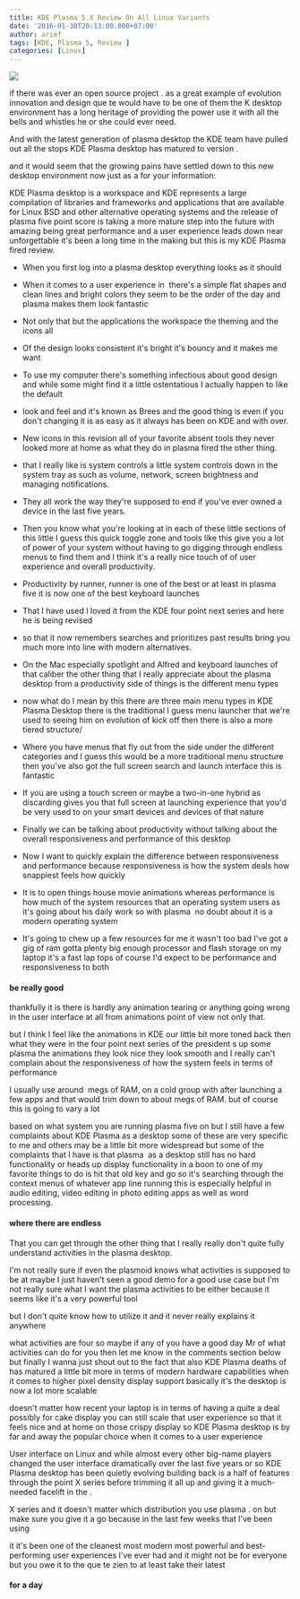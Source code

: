 ```yaml
---
title: KDE Plasma 5.X Review On All Linux Variants
date: '2016-01-30T20:13:00.000+07:00'
author: arief
tags: [KDE, Plasma 5, Review ]
categories: [Linux]
---
```


![](http://1.bp.blogspot.com/-tdp2GJXybHM/VqysyACZNjI/AAAAAAAAC7E/440iln80lek/s1600/Screenshot_20160130_192207.png)

if there was ever an open source project . as a great example of evolution innovation and design que te would have to be one of them the K desktop environment has a long heritage of providing the power use it with all the bells and whistles he or she could ever need.

And with the latest generation of plasma desktop the KDE team have pulled out all the stops KDE Plasma desktop has matured to version .  

and it would seem that the growing pains have settled down to this new desktop environment now just as a for your information:  

KDE Plasma desktop is a workspace and KDE represents a large compilation of libraries and frameworks and applications that are available for Linux BSD and other alternative operating systems and the release of plasma five point score is taking a more mature step into the future with amazing being great performance and a user experience leads down near unforgettable it's been a long time in the making but this is my KDE Plasma fired review.

* When you first log into a plasma desktop everything looks as it should

* When it comes to a user experience in  there's a simple flat shapes and clean lines and bright colors they seem to be the order of the day and plasma makes them look fantastic

* Not only that but the applications the workspace the theming and the icons all

* Of the design looks consistent it's bright it's bouncy and it makes me want

* To use my computer there's something infectious about good design and while some might find it a little ostentatious I actually happen to like the default

* look and feel and it's known as Brees and the good thing is even if you don't changing it is as easy as it always has been on KDE and with over.

* New icons in this revision all of your favorite absent tools they never looked more at home as what they do in plasma fired the other thing.

* that I really like is system controls a little system controls down in the system tray as such as volume, network, screen brightness and managing notifications.

* They all work the way they're supposed to end if you've ever owned a device in the last five years.

* Then you know what you're looking at in each of these little sections of this little I guess this quick toggle zone and tools like this give you a lot of power of your system without having to go digging through endless menus to find them and I think it's a really nice touch of of user experience and overall productivity. 

* Productivity by runner, runner is one of the best or at least in plasma five it is now one of the best keyboard launches

* That I have used I loved it from the KDE four point next series and here he is being revised

* so that it now remembers searches and prioritizes past results bring you much more into line with modern alternatives. 

* On the Mac especially spotlight and Alfred and keyboard launches of that caliber the other thing that I really appreciate about the plasma desktop from a productivity side of things is the different menu types

* now what do I mean by this there are three main menu types in KDE Plasma Desktop there is the traditional I guess menu launcher that we're used to seeing him on evolution of kick off then there is also a more tiered structure/

* Where you have menus that fly out from the side under the different categories and I guess this would be a more traditional menu structure then you've also got the full screen search and launch interface this is fantastic

* If you are using a touch screen or maybe a two-in-one hybrid as discarding gives you that full screen at launching experience that you'd be very used to on your smart devices and devices of that nature

* Finally we can be talking about productivity without talking about the overall responsiveness and performance of this desktop

* Now I want to quickly explain the difference between responsiveness and performance because responsiveness is how the system deals how snappiest feels how quickly

* It is to open things house movie animations whereas performance is how much of the system resources that an operating system users as it's going about his daily work so with plasma  no doubt about it is a modern operating system

* It's going to chew up a few resources for me it wasn't too bad I've got a gig of ram gotta plenty big enough processor and flash storage on my laptop it's a fast lap tops of course I'd expect to be performance and responsiveness to both

#### be really good

thankfully it is there is hardly any animation tearing or anything going wrong in the user interface at all from animations point of view not only that.  

but I think I feel like the animations in KDE our little bit more toned back then what they were in the four point next series of the president s up some plasma the animations they look nice they look smooth and I really can't complain about the responsiveness of how the system feels in terms of performance  

I usually use around  megs of RAM, on a cold group with after launching a few apps and that would trim down to about megs of RAM. but of course this is going to vary a lot  

based on what system you are running plasma five on but I still have a few  
complaints about KDE Plasma as a desktop some of these are very specific  
to me and others may be a little bit more widespread but some of the complaints that I have is that plasma  as a desktop still has no hard functionality or heads up display functionality in a boon to one of my favorite things to do is hit that old key and go so it's searching through the context menus of whatever app line running this is especially helpful in audio editing, video editing in photo editing apps as well as word processing.

#### where there are endless

That you can get through the other thing that I really really don't quite fully  
understand activities in the plasma desktop.  

I'm not really sure if even the plasmoid knows what activities is supposed to be at maybe I just haven't seen a good demo for a good use case but I'm not really sure what I want the plasma activities to be either because it seems like it's a very powerful tool  

but I don't quite know how to utilize it and it never really explains it anywhere  

what activities are four so maybe if any of you have a good day Mr of what activities can do for you then let me know in the comments section below but finally I wanna just shout out to the fact that also KDE Plasma deaths of has matured a little bit more in terms of modern hardware capabilities when it comes to higher pixel density display support basically it's the desktop is now a lot more scalable  

doesn't matter how recent your laptop is in terms of having a quite a deal possibly for cake display you can still scale that user experience so that it feels nice and at home on those crispy display so KDE Plasma desktop is by far and away the popular choice when it comes to a user experience  

User interface on Linux and while almost every other big-name players changed the user interface dramatically over the last five years or so KDE Plasma desktop has been quietly evolving building back is a half of features through the point X series before trimming it all up and giving it a much-needed facelift in the .  

X series and it doesn't matter which distribution you use plasma . on but make sure you give it a go because in the last few weeks that I've been using  

it it's been one of the cleanest most modern most powerful and best-performing user experiences I've ever had and it might not be for everyone but you owe it to the que te zien to at least take their latest  

#### for a day